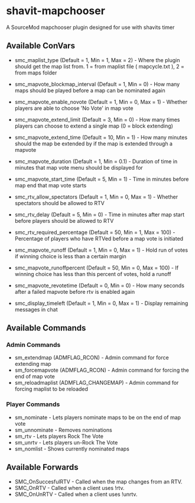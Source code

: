 # shavit-mapchooser
A SourceMod mapchooser plugin designed for use with shavits timer

## Available ConVars

 - smc_maplist_type (Default = 1, Min = 1, Max = 2) - Where the plugin should get the map list from. 1 = from maplist file ( mapcycle.txt ), 2 = from maps folder
 
 - smc_mapvote_blockmap_interval (Default = 1, Min = 0) - How many maps should be played before a map can be nominated again
 - smc_mapvote_enable_novote (Default = 1, Min = 0, Max = 1) - Whether players are able to choose 'No Vote' in map vote
 - smc_mapvote_extend_limit (Default = 3, Min = 0) - How many times players can choose to extend a single map (0 = block extending)
 - smc_mapvote_extend_time (Default = 10, Min = 1) - How many minutes should the map be extended by if the map is extended through a mapvote
 - smc_mapvote_duration (Default = 1, Min = 0.1) - Duration of time in minutes that map vote menu should be displayed for
 - smc_mapvote_start_time (Default = 5, Min = 1) - Time in minutes before map end that map vote starts
 
 - smc_rtv_allow_spectators (Default = 1, Min = 0, Max = 1) - Whether spectators should be allowed to RTV
 - smc_rtv_delay (Default = 5, Min = 0) - Time in minutes after map start before players should be allowed to RTV
 - smc_rtv_required_percentage (Default = 50, Min = 1, Max = 100) - Percentage of players who have RTVed before a map vote is initiated
 - smc_mapvote_runoff (Default = 1, Min = 0, Max = 1) - Hold run of votes if winning choice is less than a certain margin
 - smc_mapvote_runoffpercent (Default = 50, Min = 0, Max = 100) - If winning choice has less than this percent of votes, hold a runoff 
 - smc_mapvote_revotetime (Default = 0, Min = 0) - How many seconds after a failed mapvote before rtv is enabled again
 - smc_display_timeleft (Default = 1, Min = 0, Max = 1) - Display remaining messages in chat
## Available Commands

### Admin Commands

 - sm_extendmap (ADMFLAG_RCON) - Admin command for force extending map
 - sm_forcemapvote (ADMFLAG_RCON) - Admin command for forcing the end of map vote
 - sm_reloadmaplist (ADMFLAG_CHANGEMAP) - Admin command for forcing maplist to be reloaded

### Player Commands

 - sm_nominate - Lets players nominate maps to be on the end of map vote
 - sm_unnominate - Removes nominations
 - sm_rtv - Lets players Rock The Vote
 - sm_unrtv - Lets players un-Rock The Vote
 - sm_nomlist - Shows currently nominated maps

 
## Available Forwards

 - SMC_OnSuccesfulRTV - Called when the map changes from an RTV.
 - SMC_OnRTV - Called when a client uses !rtv.
 - SMC_OnUnRTV - Called when a client uses !unrtv.
